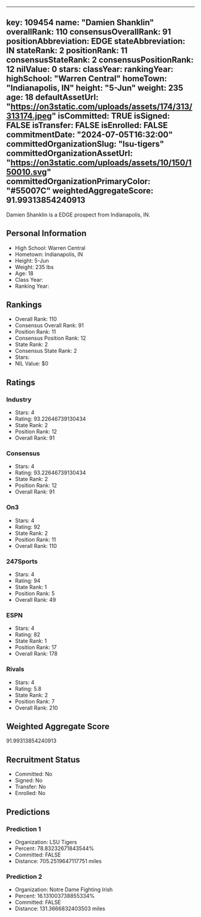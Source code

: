 ---
  key: 109454
  name: "Damien Shanklin"
  overallRank: 110
  consensusOverallRank: 91
  positionAbbreviation: EDGE
  stateAbbreviation: IN
  stateRank: 2
  positionRank: 11
  consensusStateRank: 2
  consensusPositionRank: 12
  nilValue: 0
  stars: 
  classYear: 
  rankingYear: 
  highSchool: "Warren Central"
  homeTown: "Indianapolis, IN"
  height: "5-Jun"
  weight: 235
  age: 18
  defaultAssetUrl: "https://on3static.com/uploads/assets/174/313/313174.jpeg"
  isCommitted: TRUE
  isSigned: FALSE
  isTransfer: FALSE
  isEnrolled: FALSE
  commitmentDate: "2024-07-05T16:32:00"
  committedOrganizationSlug: "lsu-tigers"
  committedOrganizationAssetUrl: "https://on3static.com/uploads/assets/10/150/150010.svg"
  committedOrganizationPrimaryColor: "#55007C"
  weightedAggregateScore: 91.99313854240913
  ---
  
  Damien Shanklin is a EDGE prospect from Indianapolis, IN.
  
  ## Personal Information
  - High School: Warren Central
  - Hometown: Indianapolis, IN
  - Height: 5-Jun
  - Weight: 235 lbs
  - Age: 18
  - Class Year: 
  - Ranking Year: 
  
  ## Rankings
  - Overall Rank: 110
  - Consensus Overall Rank: 91
  - Position Rank: 11
  - Consensus Position Rank: 12
  - State Rank: 2
  - Consensus State Rank: 2
  - Stars: 
  - NIL Value: $0
  
  ## Ratings
  
  ### Industry
  - Stars: 4
  - Rating: 93.22646739130434
  - State Rank: 2
  - Position Rank: 12
  - Overall Rank: 91
  
  ### Consensus
  - Stars: 4
  - Rating: 93.22646739130434
  - State Rank: 2
  - Position Rank: 12
  - Overall Rank: 91
  
  ### On3
  - Stars: 4
  - Rating: 92
  - State Rank: 2
  - Position Rank: 11
  - Overall Rank: 110
  
  ### 247Sports
  - Stars: 4
  - Rating: 94
  - State Rank: 1
  - Position Rank: 5
  - Overall Rank: 49
  
  ### ESPN
  - Stars: 4
  - Rating: 82
  - State Rank: 1
  - Position Rank: 17
  - Overall Rank: 178
  
  ### Rivals
  - Stars: 4
  - Rating: 5.8
  - State Rank: 2
  - Position Rank: 7
  - Overall Rank: 210
  
  ## Weighted Aggregate Score
  91.99313854240913
  
  ## Recruitment Status
  - Committed: No
  - Signed: No
  - Transfer: No
  - Enrolled: No
  
  
  
  ## Predictions
  
  ### Prediction 1
  - Organization: LSU Tigers
  - Percent: 78.83232671843544%
  - Committed: FALSE
  - Distance: 705.2519647117751 miles
  
  ### Prediction 2
  - Organization: Notre Dame Fighting Irish
  - Percent: 16.131003738855334%
  - Committed: FALSE
  - Distance: 131.3666832403503 miles
  